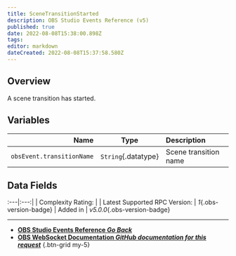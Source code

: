 ```yaml
---
title: SceneTransitionStarted
description: OBS Studio Events Reference (v5)
published: true
date: 2022-08-08T15:38:00.898Z
tags: 
editor: markdown
dateCreated: 2022-08-08T15:37:58.580Z
---
```


## Overview
A scene transition has started.

## Variables
Name | Type | Description | 
----:|:----:|:------------|
`obsEvent.transitionName` | `String`{.datatype} | Scene transition name

## Data Fields
:---|:---:|
| Complexity Rating: | <span class="stars stars--2"></span>
| Latest Supported RPC Version: | *1*{.obs-version-badge}
| Added in | *v5.0.0*{.obs-version-badge}

---

- [<i class="mdi mdi-chevron-left"></i>**OBS Studio Events Reference *Go Back***](/en/Broadcasters/OBS/Events)
- [<i class="mdi mdi-github"></i> **OBS WebSocket Documentation *GitHub documentation for this request***](https://github.com/obsproject/obs-websocket/blob/master/docs/generated/protocol.md#scenetransitionstarted)
{.btn-grid my-5}